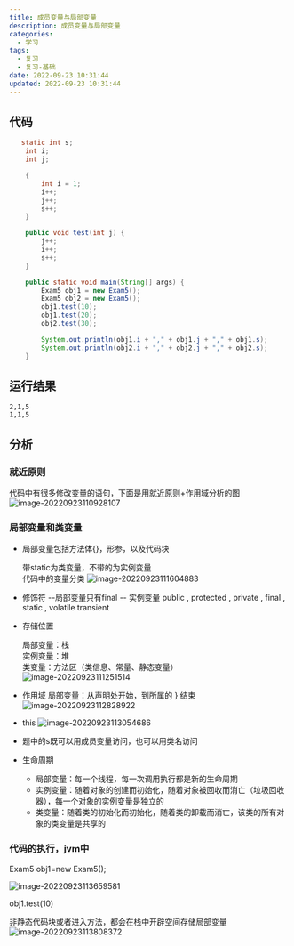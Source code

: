 ```yaml
---
title: 成员变量与局部变量
description: 成员变量与局部变量
categories:
  - 学习
tags:
  - 复习
  - 复习-基础
date: 2022-09-23 10:31:44
updated: 2022-09-23 10:31:44
---
```


## 代码

```java
   static int s;
    int i;
    int j;

    {
        int i = 1;
        i++;
        j++;
        s++;
    }

    public void test(int j) {
        j++;
        i++;
        s++;
    }

    public static void main(String[] args) {
        Exam5 obj1 = new Exam5();
        Exam5 obj2 = new Exam5();
        obj1.test(10);
        obj1.test(20);
        obj2.test(30);

        System.out.println(obj1.i + "," + obj1.j + "," + obj1.s);
        System.out.println(obj2.i + "," + obj2.j + "," + obj2.s);
    }
```

## 运行结果

```shell
2,1,5
1,1,5
```

## 分析

### 就近原则

代码中有很多修改变量的语句，下面是用就近原则+作用域分析的图
![image-20220923110928107](https://raw.githubusercontent.com/lwmfjc/lwmfjc.github.io.resource/main/img/image-20220923110928107.png)

### 局部变量和类变量

- 局部变量包括方法体{}，形参，以及代码块  

  带static为类变量，不带的为实例变量  
  代码中的变量分类
  ![image-20220923111604883](https://raw.githubusercontent.com/lwmfjc/lwmfjc.github.io.resource/main/img/image-20220923111604883.png)

- 修饰符 --局部变量只有final
               -- 实例变量 public , protected , private , final , static  , volatile transient

- 存储位置  

  局部变量：栈  
  实例变量：堆  
  类变量：方法区（类信息、常量、静态变量）  
  ![image-20220923111251514](https://raw.githubusercontent.com/lwmfjc/lwmfjc.github.io.resource/main/img/image-20220923111251514.png)

- 作用域
  局部变量：从声明处开始，到所属的 } 结束
  ![image-20220923112828922](https://raw.githubusercontent.com/lwmfjc/lwmfjc.github.io.resource/main/img/image-20220923112828922.png)

- this
  ![image-20220923113054686](https://raw.githubusercontent.com/lwmfjc/lwmfjc.github.io.resource/main/img/image-20220923113054686.png)

- 题中的s既可以用成员变量访问，也可以用类名访问

- 生命周期

  - 局部变量：每一个线程，每一次调用执行都是新的生命周期
  - 实例变量：随着对象的创建而初始化，随着对象被回收而消亡（垃圾回收器），每一个对象的实例变量是独立的
  - 类变量：随着类的初始化而初始化，随着类的卸载而消亡，该类的所有对象的类变量是共享的

### 代码的执行，jvm中

Exam5 obj1=new Exam5();

![image-20220923113659581](https://raw.githubusercontent.com/lwmfjc/lwmfjc.github.io.resource/main/img/image-20220923113659581.png)



obj1.test(10)

非静态代码块或者进入方法，都会在栈中开辟空间存储局部变量
![image-20220923113808372](https://raw.githubusercontent.com/lwmfjc/lwmfjc.github.io.resource/main/img/image-20220923113808372.png)